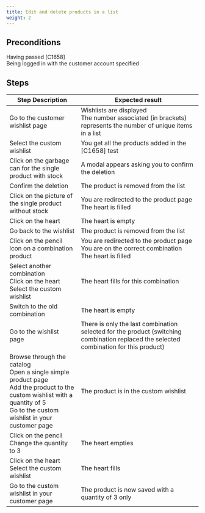 ```yaml
---
title: Edit and delete products in a list
weight: 2
---
```


## Preconditions

Having passed [C1658]\
Being logged in with the customer account specified
## Steps
| Step Description | Expected result |
| ----- | ----- |
| Go to the customer wishlist page | Wishlists are displayed<br>The number associated (in brackets) represents the number of unique items in a list |
| Select the custom wishlist | You get all the products added in the [C1658] test |
| Click on the garbage can for the single product with stock | A modal appears asking you to confirm the deletion |
| Confirm the deletion | The product is removed from the list |
| Click on the picture of the single product without stock | You are redirected to the product page<br>The heart is filled |
| Click on the heart | The heart is empty |
| Go back to the wishlist | The product is removed from the list |
| Click on the pencil icon on a combination product | You are redirected to the product page<br>You are on the correct combination<br>The heart is filled |
| Select another combination<br>Click on the heart<br>Select the custom wishlist | The heart fills for this combination |
| Switch to the old combination | The heart is empty |
| Go to the wishlist page | There is only the last combination selected for the product (switching combination replaced the selected combination for this product) |
| Browse through the catalog<br>Open a single simple product page<br>Add the product to the custom wishlist with a quantity of 5<br>Go to the custom wishlist in your customer page | The product is in the custom wishlist |
| Click on the pencil<br>Change the quantity to 3 | The heart empties |
| Click on the heart<br>Select the custom wishlist | The heart fills |
| Go to the custom wishlist in your customer page | The product is now saved with a quantity of 3 only |

